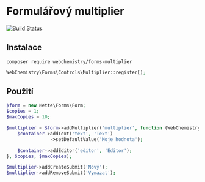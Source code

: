 # Formulářový multiplier

[![Build Status](https://travis-ci.org/WebChemistry/Forms-Multiplier.svg?branch=master)](https://travis-ci.org/WebChemistry/Forms-Multiplier)

## Instalace
```
composer require webchemistry/forms-multiplier
```

```php
WebChemistry\Forms\Controls\Multiplier::register();
```

## Použití

```php
$form = new Nette\Forms\Form;
$copies = 1;
$maxCopies = 10;

$multiplier = $form->addMultiplier('multiplier', function (WebChemistry\Forms\Container $container) {
    $container->addText('text', 'Text')
                ->setDefaultValue('Moje hodnota');

    $container->addEditor('editor', 'Editor');
}, $copies, $maxCopies);

$multiplier->addCreateSubmit('Nový');
$multiplier->addRemoveSubmit('Vymazat');
```
